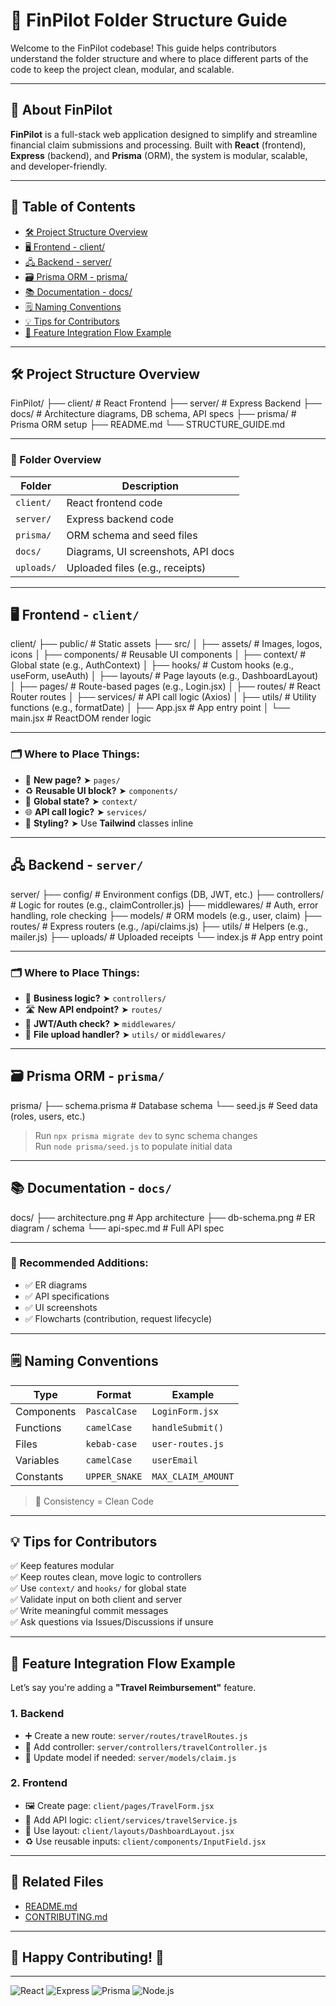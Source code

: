 # 🚀 FinPilot Folder Structure Guide

Welcome to the FinPilot codebase! This guide helps contributors understand the folder structure and where to place different parts of the code to keep the project clean, modular, and scalable.

---

## 🧾 About FinPilot

**FinPilot** is a full-stack web application designed to simplify and streamline financial claim submissions and processing. Built with **React** (frontend), **Express** (backend), and **Prisma** (ORM), the system is modular, scalable, and developer-friendly.

---

## 📑 Table of Contents

- [🛠️ Project Structure Overview](#️-project-structure-overview)
- [🖥️ Frontend - client/](#️-frontend---client)
- [🖧 Backend - server/](#️-backend---server)
- [🗃️ Prisma ORM - prisma/](#️-prisma-orm---prisma)
- [📚 Documentation - docs/](#️-documentation---docs)
- [🗒️ Naming Conventions](#️-naming-conventions)
- [💡 Tips for Contributors](#️-tips-for-contributors)
- [🧪 Feature Integration Flow Example](#️-feature-integration-flow-example)

---

## 🛠️ Project Structure Overview

FinPilot/
├── client/ # React Frontend
├── server/ # Express Backend
├── docs/ # Architecture diagrams, DB schema, API specs
├── prisma/ # Prisma ORM setup
├── README.md
└── STRUCTURE_GUIDE.md

---

### 📁 Folder Overview

| Folder     | Description                        |
| ---------- | ---------------------------------- |
| `client/`  | React frontend code                |
| `server/`  | Express backend code               |
| `prisma/`  | ORM schema and seed files          |
| `docs/`    | Diagrams, UI screenshots, API docs |
| `uploads/` | Uploaded files (e.g., receipts)    |

---

## 🖥️ Frontend - `client/`

client/
├── public/ # Static assets
├── src/
│ ├── assets/ # Images, logos, icons
│ ├── components/ # Reusable UI components
│ ├── context/ # Global state (e.g., AuthContext)
│ ├── hooks/ # Custom hooks (e.g., useForm, useAuth)
│ ├── layouts/ # Page layouts (e.g., DashboardLayout)
│ ├── pages/ # Route-based pages (e.g., Login.jsx)
│ ├── routes/ # React Router routes
│ ├── services/ # API call logic (Axios)
│ ├── utils/ # Utility functions (e.g., formatDate)
│ ├── App.jsx # App entry point
│ └── main.jsx # ReactDOM render logic

---

### 🗂️ Where to Place Things:

- 📄 **New page?** ➤ `pages/`
- ♻️ **Reusable UI block?** ➤ `components/`
- 🧠 **Global state?** ➤ `context/`
- 🌐 **API call logic?** ➤ `services/`
- 🎨 **Styling?** ➤ Use **Tailwind** classes inline

---

## 🖧 Backend - `server/`

server/
├── config/ # Environment configs (DB, JWT, etc.)
├── controllers/ # Logic for routes (e.g., claimController.js)
├── middlewares/ # Auth, error handling, role checking
├── models/ # ORM models (e.g., user, claim)
├── routes/ # Express routers (e.g., /api/claims.js)
├── utils/ # Helpers (e.g., mailer.js)
├── uploads/ # Uploaded receipts
└── index.js # App entry point

---

### 🗂️ Where to Place Things:

- 🧠 **Business logic?** ➤ `controllers/`
- 🛣️ **New API endpoint?** ➤ `routes/`
- 🔐 **JWT/Auth check?** ➤ `middlewares/`
- 📁 **File upload handler?** ➤ `utils/` or `middlewares/`

---

## 🗃️ Prisma ORM - `prisma/`

prisma/
├── schema.prisma # Database schema
└── seed.js # Seed data (roles, users, etc.)

> Run `npx prisma migrate dev` to sync schema changes  
> Run `node prisma/seed.js` to populate initial data

---

## 📚 Documentation - `docs/`

docs/
├── architecture.png # App architecture
├── db-schema.png # ER diagram / schema
└── api-spec.md # Full API spec

---

### 📝 Recommended Additions:

- ✅ ER diagrams
- ✅ API specifications
- ✅ UI screenshots
- ✅ Flowcharts (contribution, request lifecycle)

---

## 🗒️ Naming Conventions

| Type       | Format        | Example            |
| ---------- | ------------- | ------------------ |
| Components | `PascalCase`  | `LoginForm.jsx`    |
| Functions  | `camelCase`   | `handleSubmit()`   |
| Files      | `kebab-case`  | `user-routes.js`   |
| Variables  | `camelCase`   | `userEmail`        |
| Constants  | `UPPER_SNAKE` | `MAX_CLAIM_AMOUNT` |

> 🔁 Consistency = Clean Code

---

## 💡 Tips for Contributors

✅ Keep features modular  
✅ Keep routes clean, move logic to controllers  
✅ Use `context/` and `hooks/` for global state  
✅ Validate input on both client and server  
✅ Write meaningful commit messages  
✅ Ask questions via Issues/Discussions if unsure

---

## 🧪 Feature Integration Flow Example

Let’s say you're adding a **"Travel Reimbursement"** feature.

### 1. Backend

- ➕ Create a new route: `server/routes/travelRoutes.js`
- 🧠 Add controller: `server/controllers/travelController.js`
- 🧩 Update model if needed: `server/models/claim.js`

### 2. Frontend

- 🖼️ Create page: `client/pages/TravelForm.jsx`
- 🔗 Add API logic: `client/services/travelService.js`
- 📐 Use layout: `client/layouts/DashboardLayout.jsx`
- ♻️ Use reusable inputs: `client/components/InputField.jsx`

---

## 📎 Related Files

- [README.md](./README.md)
- [CONTRIBUTING.md](./CONTRIBUTING.md)

---

## 🏁 Happy Contributing! 🚀

---

![React](https://img.shields.io/badge/frontend-react-blue)
![Express](https://img.shields.io/badge/backend-express-green)
![Prisma](https://img.shields.io/badge/ORM-prisma-blueviolet)
![Node.js](https://img.shields.io/badge/runtime-node.js-brightgreen)
